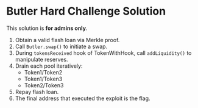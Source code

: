 # Butler Hard Challenge Solution

This solution is **for admins only**.

1. Obtain a valid flash loan via Merkle proof.
2. Call `Butler.swap()` to initiate a swap.
3. During `tokensReceived` hook of TokenWithHook, call `addLiquidity()` to manipulate reserves.
4. Drain each pool iteratively:
   - Token1/Token2
   - Token1/Token3
   - Token2/Token3
5. Repay flash loan.
6. The final address that executed the exploit is the flag.
